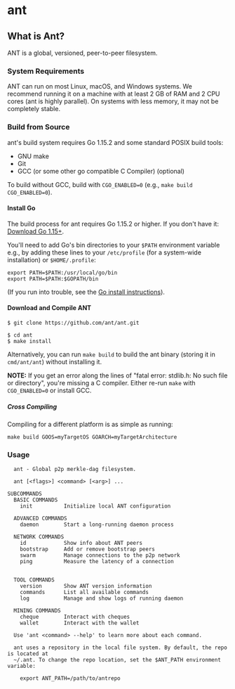 # ant

## What is Ant?

ANT is a global, versioned, peer-to-peer filesystem. 

### System Requirements

ANT can run on most Linux, macOS, and Windows systems. We recommend running it on a machine with at least 2 GB of RAM and 2 CPU cores (ant is highly parallel). On systems with less memory, it may not be completely stable.


### Build from Source

ant's build system requires Go 1.15.2 and some standard POSIX build tools:

* GNU make
* Git
* GCC (or some other go compatible C Compiler) (optional)

To build without GCC, build with `CGO_ENABLED=0` (e.g., `make build CGO_ENABLED=0`).

#### Install Go

The build process for ant requires Go 1.15.2 or higher. If you don't have it: [Download Go 1.15+](https://golang.org/dl/).

You'll need to add Go's bin directories to your `$PATH` environment variable e.g., by adding these lines to your `/etc/profile` (for a system-wide installation) or `$HOME/.profile`:

```
export PATH=$PATH:/usr/local/go/bin
export PATH=$PATH:$GOPATH/bin
```

(If you run into trouble, see the [Go install instructions](https://golang.org/doc/install)).

#### Download and Compile ANT

```
$ git clone https://github.com/ant/ant.git

$ cd ant
$ make install
```

Alternatively, you can run `make build` to build the ant binary (storing it in `cmd/ant/ant`) without installing it.

**NOTE:** If you get an error along the lines of "fatal error: stdlib.h: No such file or directory", you're missing a C compiler. Either re-run `make` with `CGO_ENABLED=0` or install GCC.

##### Cross Compiling

Compiling for a different platform is as simple as running:

```
make build GOOS=myTargetOS GOARCH=myTargetArchitecture
```

### Usage

```
  ant - Global p2p merkle-dag filesystem.

  ant [<flags>] <command> [<arg>] ...

SUBCOMMANDS
  BASIC COMMANDS
    init          Initialize local ANT configuration

  ADVANCED COMMANDS
    daemon        Start a long-running daemon process

  NETWORK COMMANDS
    id            Show info about ANT peers
    bootstrap     Add or remove bootstrap peers
    swarm         Manage connections to the p2p network
    ping          Measure the latency of a connection


  TOOL COMMANDS
    version       Show ANT version information
    commands      List all available commands
    log           Manage and show logs of running daemon
    
  MINING COMMANDS
    cheque        Interact with cheques
    wallet        Interact with the wallet
    
  Use 'ant <command> --help' to learn more about each command.

  ant uses a repository in the local file system. By default, the repo is located at
  ~/.ant. To change the repo location, set the $ANT_PATH environment variable:

    export ANT_PATH=/path/to/antrepo
```
